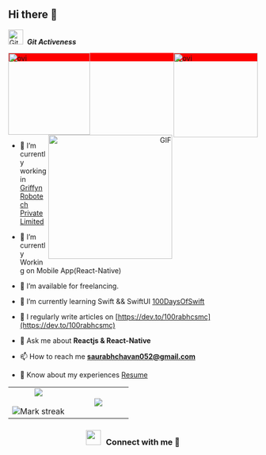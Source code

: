 ## Hi there 👋

<p>
 <img src="https://media.giphy.com/media/W5eoZHPpUx9sapR0eu/giphy.gif" width="30px" alt="Git"/>&nbsp;
 <i><b>Git Activeness</b></i>
</p>
<div style="background: red">
 <p>
  <img align="left" src="https://github-readme-stats.vercel.app/api/top-langs?username=LionFire4&show_icons=true&locale=en&layout=compact&theme=chartreuse-dark" alt="ovi" height="165" />
 </p>
 <p>&nbsp;
   <img align="right" src="https://github-readme-stats.vercel.app/api?username=LionFire4&show_icons=true&locale=en&theme=chartreuse-dark" alt="ovi" height="170" />
 </p>
</div>
</br>
<br>
</br>
</br>
</br>
<br>

<p>
 <a target="_blank" align="right" position="absolute">
  <br>
   <img align="right" top="500" height="250" width="250" alt="GIF" src="https://gifgifs.com/animations/animals/jungle-cats/Lion_3.gif">
 </a>
</p>
<p align="left">
 
 - 🔭 I’m currently working in <a href="https://phoenix.tech/griffyn/" target="blank">Griffyn Robotech Private Limited</a>
 
 - 🌱 I’m currently Working on Mobile App(React-Native)
 
 - 🤝 I’m available for freelancing.
 
 - 🌱 I’m currently learning Swift && SwiftUI <a href="https://github.com/100rabhcsmc/100DaysOfSwift" target="blank">100DaysOfSwift</a>
 
 - 📝 I regularly write articles on [https://dev.to/100rabhcsmc](https://dev.to/100rabhcsmc)
 
 - 💬 Ask me about **Reactjs & React-Native**
 
 - 📫 How to reach me **saurabhchavan052@gmail.com**
 
 - 📄 Know about my experiences <a href="https://github.com/100rabhcsmc/Me.io/blob/master/01SaurabhChavanReactNativeResume.pdf" target="blank">Resume</a>
</p>
<!--- stats & Trophy (start) -->
<p align="center">
  <!--- stats (start) -->
<table align="center">
<tr border="none">
<td width="50%" align="center">
  
  <img  align="center"  src="https://github-readme-stats.vercel.app/api?username=LionFire4&theme=dark&show_icons=true&count_private=true" />
  <br></br>
  <img  title="🔥 Get streak stats for your profile at git.io/streak-stats" alt="Mark streak" src="https://github-readme-streak-stats.herokuapp.com/?user=LionFire4&theme=dark&hide_border=false" /> 
</td>

<td width="50%" align="center">

  <img  align="center"  src="https://github-readme-stats.anuraghazra1.vercel.app/api/top-langs/?username=LionFire4&theme=dark&hide_border=false&no-bg=true&no-frame=true&langs_count=10"/>
  
  </td>
</tr>
</table>
<h3 align="center" > <img src="https://media.giphy.com/media/iY8CRBdQXODJSCERIr/giphy.gif" width="30" height="30" style="margin-right: 10px;">Connect with me 🤝 </h3>

